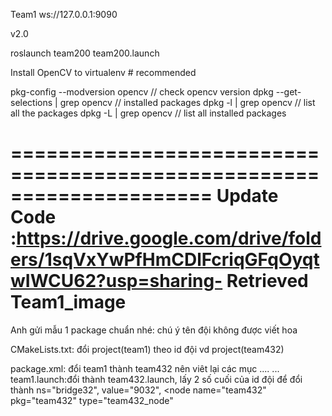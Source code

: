 Team1
ws://127.0.0.1:9090

v2.0

roslaunch team200 team200.launch

Install OpenCV to virtualenv # recommended

pkg-config --modversion opencv // check opencv version
dpkg --get-selections | grep opencv // installed packages
dpkg -l | grep opencv // list all the packages
dpkg -L | grep opencv // list all installed packages


=====================================================================
Update Code :https://drive.google.com/drive/folders/1sqVxYwPfHmCDlFcriqGFqOyqtwIWCU62?usp=sharing- Retrieved Team1_image
==========

Anh gửi mẫu 1 package chuẩn nhé: chú ý tên đội không được viết hoa

CMakeLists.txt:
đổi project(team1) theo id đội vd project(team432)

package.xml: đổi <name>team1</name> thành <name>team432</name>
nên viêt lại các mục <description>....</description>
<maintainer email="....">...</maintainer>
team1.launch:đổi thành team432.launch, lấy 2 số cuối của id đội để đổi thành ns="bridge32", value="9032", <node name="team432" pkg="team432" type="team432_node"
